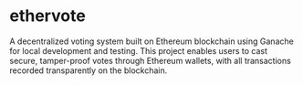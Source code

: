 # ethervote
A decentralized voting system built on Ethereum blockchain using Ganache for local development and testing. This project enables users to cast secure, tamper-proof votes through Ethereum wallets, with all transactions recorded transparently on the blockchain.
